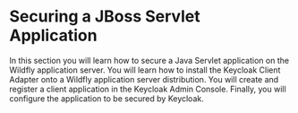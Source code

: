 # Securing a JBoss Servlet Application

In this section you will learn how to secure a Java Servlet application on the Wildfly application server. You will learn how to install the Keycloak Client Adapter onto a Wildfly application server distribution. You will create and register a client application in the Keycloak Admin Console. Finally, you will configure the application to be secured by Keycloak.
